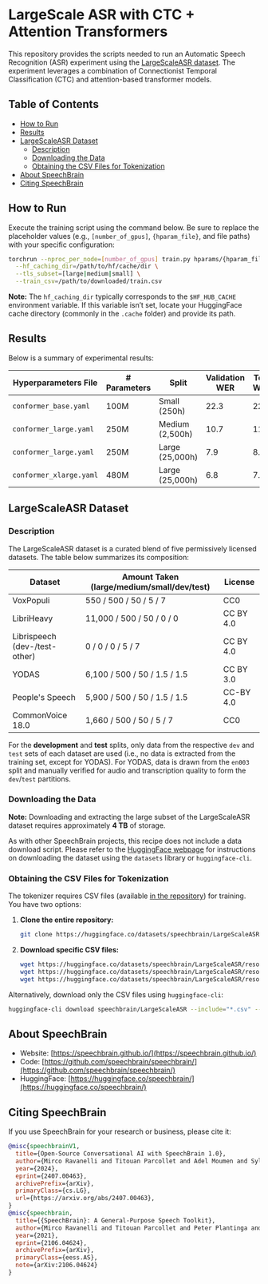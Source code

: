 # LargeScale ASR with CTC + Attention Transformers

This repository provides the scripts needed to run an Automatic Speech Recognition (ASR) experiment using the [LargeScaleASR dataset](https://huggingface.co/datasets/speechbrain/LargeScaleASR). The experiment leverages a combination of Connectionist Temporal Classification (CTC) and attention-based transformer models.

## Table of Contents

- [How to Run](#how-to-run)
- [Results](#results)
- [LargeScaleASR Dataset](#largescaleasr-dataset)
  - [Description](#description)
  - [Downloading the Data](#downloading-the-data)
  - [Obtaining the CSV Files for Tokenization](#obtaining-the-csv-files-for-tokenization)
- [About SpeechBrain](#about-speechbrain)
- [Citing SpeechBrain](#citing-speechbrain)

## How to Run

Execute the training script using the command below. Be sure to replace the placeholder values (e.g., `[number_of_gpus]`, `{hparam_file}`, and file paths) with your specific configuration:

```bash
torchrun --nproc_per_node=[number_of_gpus] train.py hparams/{hparam_file}.py \
  --hf_caching_dir=/path/to/hf/cache/dir \
  --tls_subset=[large|medium|small] \
  --train_csv=/path/to/downloaded/train.csv
```

**Note:**
The `hf_caching_dir` typically corresponds to the `$HF_HUB_CACHE` environment variable. If this variable isn’t set, locate your HuggingFace cache directory (commonly in the `.cache` folder) and provide its path.

## Results

Below is a summary of experimental results:

| Hyperparameters File    | # Parameters | Split             | Validation WER | Test WER | GPUs          | HuggingFace Link                                                             |
| ----------------------- | ------------ | ----------------- | -------------- | -------- | ------------- | ---------------------------------------------------------------------------- |
| `conformer_base.yaml`   | 100M         | Small (250h)      | 22.3           | 22.7     | 4xV100 32GB   | N/A                                                                          |
| `conformer_large.yaml`  | 250M         | Medium (2,500h)   | 10.7           | 11.9     | 4xV100 32GB   | N/A                                                                          |
| `conformer_large.yaml`  | 250M         | Large (25,000h)   | 7.9            | 8.8      | 8xV100 32GB   | N/A                                                                          |
| `conformer_xlarge.yaml` | 480M         | Large (25,000h)   | 6.8            | 7.5      | 8xV100 32GB   | [Model](https://huggingface.co/speechbrain/asr-conformer-largescaleasr)        |

## LargeScaleASR Dataset

### Description

The LargeScaleASR dataset is a curated blend of five permissively licensed datasets. The table below summarizes its composition:

| Dataset                      | Amount Taken (large/medium/small/dev/test) | License   |
| ---------------------------- | ------------------------------------------ | --------- |
| VoxPopuli                    | 550 / 500 / 50 / 5 / 7                       | CC0       |
| LibriHeavy                   | 11,000 / 500 / 50 / 0 / 0                    | CC BY 4.0 |
| Librispeech (dev-/test-other) | 0 / 0 / 0 / 5 / 7                           | CC BY 4.0 |
| YODAS                        | 6,100 / 500 / 50 / 1.5 / 1.5                 | CC BY 3.0 |
| People's Speech              | 5,900 / 500 / 50 / 1.5 / 1.5                 | CC-BY 4.0 |
| CommonVoice 18.0             | 1,660 / 500 / 50 / 5 / 7                     | CC0       |

For the **development** and **test** splits, only data from the respective `dev` and `test` sets of each dataset are used (i.e., no data is extracted from the training set, except for YODAS). For YODAS, data is drawn from the `en003` split and manually verified for audio and transcription quality to form the `dev`/`test` partitions.

### Downloading the Data

**Note:** Downloading and extracting the large subset of the LargeScaleASR dataset requires approximately **4 TB** of storage.

As with other SpeechBrain projects, this recipe does not include a data download script. Please refer to the [HuggingFace webpage](https://huggingface.co/datasets/speechbrain/LargeScaleASR) for instructions on downloading the dataset using the `datasets` library or `huggingface-cli`.

### Obtaining the CSV Files for Tokenization

The tokenizer requires CSV files (available [in the repository](https://huggingface.co/datasets/speechbrain/LargeScaleASR/tree/main)) for training. You have two options:

1. **Clone the entire repository:**

    ```bash
    git clone https://huggingface.co/datasets/speechbrain/LargeScaleASR
    ```

2. **Download specific CSV files:**

    ```bash
    wget https://huggingface.co/datasets/speechbrain/LargeScaleASR/resolve/main/largescaleasr_large_train.csv?download=true
    wget https://huggingface.co/datasets/speechbrain/LargeScaleASR/resolve/main/largescaleasr_medium_train.csv?download=true
    wget https://huggingface.co/datasets/speechbrain/LargeScaleASR/resolve/main/largescaleasr_small_train.csv?download=true
    ```

Alternatively, download only the CSV files using `huggingface-cli`:

```bash
huggingface-cli download speechbrain/LargeScaleASR --include="*.csv" --repo-type dataset
```

## About SpeechBrain

- Website: [https://speechbrain.github.io/](https://speechbrain.github.io/)
- Code: [https://github.com/speechbrain/speechbrain/](https://github.com/speechbrain/speechbrain/)
- HuggingFace: [https://huggingface.co/speechbrain/](https://huggingface.co/speechbrain/)

## Citing SpeechBrain

If you use SpeechBrain for your research or business, please cite it:

```bibtex
@misc{speechbrainV1,
  title={Open-Source Conversational AI with SpeechBrain 1.0},
  author={Mirco Ravanelli and Titouan Parcollet and Adel Moumen and Sylvain de Langen and Cem Subakan and Peter Plantinga and Yingzhi Wang and Pooneh Mousavi and Luca Della Libera and Artem Ploujnikov and Francesco Paissan and Davide Borra and Salah Zaiem and Zeyu Zhao and Shucong Zhang and Georgios Karakasidis and Sung-Lin Yeh and Pierre Champion and Aku Rouhe and Rudolf Braun and Florian Mai and Juan Zuluaga-Gomez and Seyed Mahed Mousavi and Andreas Nautsch and Xuechen Liu and Sangeet Sagar and Jarod Duret and Salima Mdhaffar and Gaelle Laperriere and Mickael Rouvier and Renato De Mori and Yannick Esteve},
  year={2024},
  eprint={2407.00463},
  archivePrefix={arXiv},
  primaryClass={cs.LG},
  url={https://arxiv.org/abs/2407.00463},
}
@misc{speechbrain,
  title={{SpeechBrain}: A General-Purpose Speech Toolkit},
  author={Mirco Ravanelli and Titouan Parcollet and Peter Plantinga and Aku Rouhe and Samuele Cornell and Loren Lugosch and Cem Subakan and Nauman Dawalatabad and Abdelwahab Heba and Jianyuan Zhong and Ju-Chieh Chou and Sung-Lin Yeh and Szu-Wei Fu and Chien-Feng Liao and Elena Rastorgueva and François Grondin and William Aris and Hwidong Na and Yan Gao and Renato De Mori and Yoshua Bengio},
  year={2021},
  eprint={2106.04624},
  archivePrefix={arXiv},
  primaryClass={eess.AS},
  note={arXiv:2106.04624}
}
```